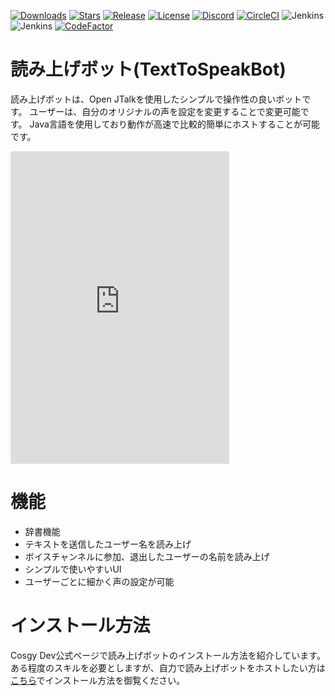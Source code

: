 [![Downloads](https://img.shields.io/github/downloads/Cosgy-Dev/TextToSpeakBot/total.svg)](https://github.com/Cosgy-Dev/TextToSpeakBot/releases/latest)
[![Stars](https://img.shields.io/github/stars/Cosgy-Dev/TextToSpeakBot.svg)](https://github.com/Cosgy-Dev/TextToSpeakBot/stargazers)
[![Release](https://img.shields.io/github/release/Cosgy-Dev/TextToSpeakBot.svg)](https://github.com/Cosgy-Dev/TextToSpeakBot/releases/latest)
[![License](https://img.shields.io/github/license/Cosgy-Dev/TextToSpeakBot.svg)](https://github.com/Cosgy-Dev/TextToSpeakBot/blob/master/LICENSE)
[![Discord](https://discordapp.com/api/guilds/497317844191805450/widget.png)](https://discord.gg/RBpkHxf)
[![CircleCI](https://circleci.com/gh/Cosgy-Dev/TextToSpeakBot.svg?style=shield)](https://app.circleci.com/pipelines/github/Cosgy-Dev)
![Jenkins](https://img.shields.io/jenkins/build?jobUrl=https%3A%2F%2Fci.cosgy.dev%2Fjob%2FTextToSpeakBot_Dev%2F&label=%E9%96%8B%E7%99%BA%E3%83%93%E3%83%AB%E3%83%89)
![Jenkins](https://img.shields.io/jenkins/build?jobUrl=https%3A%2F%2Fci.cosgy.dev%2Fjob%2FTextToSpeakBot%2F&label=%E5%AE%89%E5%AE%9A%E3%83%93%E3%83%AB%E3%83%89)
[![CodeFactor](https://www.codefactor.io/repository/github/cosgy-dev/texttospeakbot/badge)](https://www.codefactor.io/repository/github/cosgy-dev/texttospeakbot)

# 読み上げボット(TextToSpeakBot)

読み上げボットは、Open JTalkを使用したシンプルで操作性の良いボットです。
ユーザーは、自分のオリジナルの声を設定を変更することで変更可能です。
Java言語を使用しており動作が高速で比較的簡単にホストすることが可能です。

<iframe src="https://discord.com/widget?id=497317844191805450&theme=dark" width="350" height="500" allowtransparency="true" frameborder="0" sandbox="allow-popups allow-popups-to-escape-sandbox allow-same-origin allow-scripts"></iframe>

# 機能

- 辞書機能
- テキストを送信したユーザー名を読み上げ
- ボイスチャンネルに参加、退出したユーザーの名前を読み上げ
- シンプルで使いやすいUI
- ユーザーごとに細かく声の設定が可能

# インストール方法

Cosgy Dev公式ページで読み上げボットのインストール方法を紹介しています。
ある程度のスキルを必要としますが、自力で読み上げボットをホストしたい方は[こちら](https://www.cosgy.dev/2021/09/09/post-476/)でインストール方法を御覧ください。